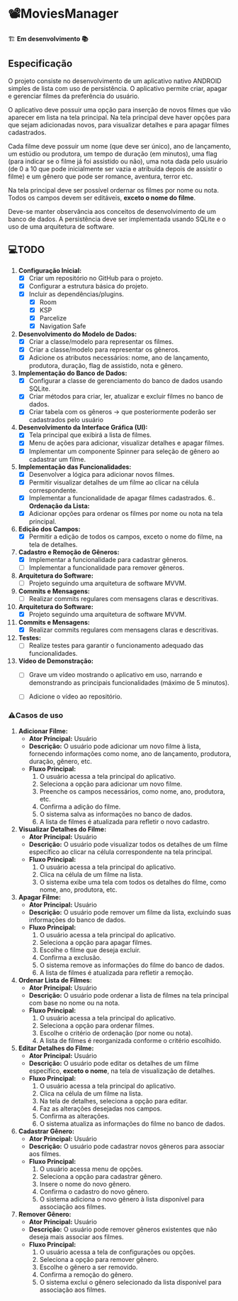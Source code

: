 # 📽️MoviesManager

🏗️ **Em desenvolvimento 📚**

## Especificação

O projeto consiste no desenvolvimento de um aplicativo nativo ANDROID simples de lista com uso de
persistência. O aplicativo permite criar, apagar e gerenciar filmes da preferência do usuário.

O aplicativo deve possuir uma opção para inserção de novos filmes que vão aparecer em lista na
tela principal. Na tela principal deve haver opções para que sejam adicionadas novos, para
visualizar detalhes e para apagar filmes cadastrados.

Cada filme deve possuir um nome (que deve ser único), ano de lançamento, um estúdio ou produtora, um tempo de duração (em minutos), uma flag (para indicar se o filme já foi assistido ou não), uma nota dada pelo usuário (de 0 a 10 que pode inicialmente ser vazia e atribuída depois de assistir o filme) e um gênero que pode ser romance, aventura, terror etc.

Na tela principal deve ser possível ordernar os filmes por nome ou nota. Todos os campos devem ser editáveis, **exceto o nome do filme**.

Deve-se manter observância aos conceitos de desenvolvimento de um banco de dados. A persistência deve ser implementada usando SQLite e o uso de uma arquitetura de software.

## 💻TODO

1. **Configuração Inicial:**
    - [X]  Criar um repositório no GitHub para o projeto.
    - [X]  Configurar a estrutura básica do projeto.
    - [X]  Incluir as dependências/plugins.
        - [X]  Room
        - [X]  KSP
        - [X]  Parcelize
        - [X]  Navigation Safe
2. **Desenvolvimento do Modelo de Dados:**
    - [X]  Criar a classe/modelo para representar os filmes.
    - [X]  Criar a classe/modelo para representar os gêneros.
    - [X]  Adicione os atributos necessários: nome, ano de lançamento, produtora, duração, flag de assistido, nota e gênero.
3. **Implementação do Banco de Dados:**
    - [X]  Configurar a classe de gerenciamento do banco de dados usando SQLite.
    - [X]  Criar métodos para criar, ler, atualizar e excluir filmes no banco de dados.
    - [X]  Criar tabela com os gêneros → que posteriormente poderão ser cadastrados pelo usuário
4. **Desenvolvimento da Interface Gráfica (UI):**
    - [X]  Tela principal que exibirá a lista de filmes.
    - [X]  Menu de ações para adicionar, visualizar detalhes e apagar filmes.
    - [X]  Implementar um componente Spinner para seleção de gênero ao cadastrar um filme.
5. **Implementação das Funcionalidades:**
    - [X]  Desenvolver a lógica para adicionar novos filmes.
    - [X]  Permitir visualizar detalhes de um filme ao clicar na célula correspondente.
    - [X]  Implementar a funcionalidade de apagar filmes cadastrados.
6.. **Ordenação da Lista:**
    - [X]  Adicionar opções para ordenar os filmes por nome ou nota na tela principal.
7. **Edição dos Campos:**
    - [X]  Permitir a edição de todos os campos, exceto o nome do filme, na tela de detalhes.
8. **Cadastro e Remoção de Gêneros:**
    - [X]  Implementar a funcionalidade para cadastrar gêneros.
    - [ ]  Implementar a funcionalidade para remover gêneros.
9. **Arquitetura do Software:**
    - [ ]  Projeto seguindo uma arquitetura de software MVVM.
10. **Commits e Mensagens:**
    - [ ]  Realizar commits regulares com mensagens claras e descritivas.
8. **Arquitetura do Software:**
    - [x]  Projeto seguindo uma arquitetura de software MVVM.
9. **Commits e Mensagens:**
    - [X]  Realizar commits regulares com mensagens claras e descritivas.
11. **Testes:**
    - [ ]  Realize testes para garantir o funcionamento adequado das funcionalidades.
12. **Vídeo de Demonstração:**
    - [ ]  Grave um vídeo mostrando o aplicativo em uso, narrando e demonstrando as principais funcionalidades (máximo de 5 minutos).
    - [ ]  Adicione o vídeo ao repositório.


### ⚠️Casos de uso

1. **Adicionar Filme:**
    - **Ator Principal:** Usuário
    - **Descrição:** O usuário pode adicionar um novo filme à lista, fornecendo informações como nome, ano de lançamento, produtora, duração, gênero, etc.
    - **Fluxo Principal:**
        1. O usuário acessa a tela principal do aplicativo.
        2. Seleciona a opção para adicionar um novo filme.
        3. Preenche os campos necessários, como nome, ano, produtora, etc.
        4. Confirma a adição do filme.
        5. O sistema salva as informações no banco de dados.
        6. A lista de filmes é atualizada para refletir o novo cadastro.
2. **Visualizar Detalhes do Filme:**
    - **Ator Principal:** Usuário
    - **Descrição:** O usuário pode visualizar todos os detalhes de um filme específico ao clicar na célula correspondente na tela principal.
    - **Fluxo Principal:**
        1. O usuário acessa a tela principal do aplicativo.
        2. Clica na célula de um filme na lista.
        3. O sistema exibe uma tela com todos os detalhes do filme, como nome, ano, produtora, etc.
3. **Apagar Filme:**
    - **Ator Principal:** Usuário
    - **Descrição:** O usuário pode remover um filme da lista, excluindo suas informações do banco de dados.
    - **Fluxo Principal:**
        1. O usuário acessa a tela principal do aplicativo.
        2. Seleciona a opção para apagar filmes.
        3. Escolhe o filme que deseja excluir.
        4. Confirma a exclusão.
        5. O sistema remove as informações do filme do banco de dados.
        6. A lista de filmes é atualizada para refletir a remoção.
4. **Ordenar Lista de Filmes:**
    - **Ator Principal:** Usuário
    - **Descrição:** O usuário pode ordenar a lista de filmes na tela principal com base no nome ou na nota.
    - **Fluxo Principal:**
        1. O usuário acessa a tela principal do aplicativo.
        2. Seleciona a opção para ordenar filmes.
        3. Escolhe o critério de ordenação (por nome ou nota).
        4. A lista de filmes é reorganizada conforme o critério escolhido.
5. **Editar Detalhes do Filme:**
    - **Ator Principal:** Usuário
    - **Descrição:** O usuário pode editar os detalhes de um filme específico, **exceto o nome**, na tela de visualização de detalhes.
    - **Fluxo Principal:**
        1. O usuário acessa a tela principal do aplicativo.
        2. Clica na célula de um filme na lista.
        3. Na tela de detalhes, seleciona a opção para editar.
        4. Faz as alterações desejadas nos campos.
        5. Confirma as alterações.
        6. O sistema atualiza as informações do filme no banco de dados.
6. **Cadastrar Gênero:**
    - **Ator Principal:** Usuário
    - **Descrição:** O usuário pode cadastrar novos gêneros para associar aos filmes.
    - **Fluxo Principal:**
        1. O usuário acessa menu de opções.
        2. Seleciona a opção para cadastrar gênero.
        3. Insere o nome do novo gênero.
        4. Confirma o cadastro do novo gênero.
        5. O sistema adiciona o novo gênero à lista disponível para associação aos filmes.
7. **Remover Gênero:**
    - **Ator Principal:** Usuário
    - **Descrição:** O usuário pode remover gêneros existentes que não deseja mais associar aos filmes.
    - **Fluxo Principal:**
        1. O usuário acessa a tela de configurações ou opções.
        2. Seleciona a opção para remover gênero.
        3. Escolhe o gênero a ser removido.
        4. Confirma a remoção do gênero.
        5. O sistema exclui o gênero selecionado da lista disponível para associação aos filmes.